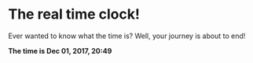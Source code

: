 # The real time clock!

Ever wanted to know what the time is? Well, your journey is about to end!

**The time is Dec 01, 2017, 20:49**